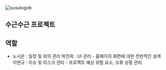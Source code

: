 ![susulogob](https://user-images.githubusercontent.com/127379535/233570005-a3918953-c5c2-4f96-85a2-40d2748fbf30.png) <h2>수근수근 프로젝트</h2>

  <h2>역할</h2>
  <ul>
    <li>
      노시온 : 일정 및 회의 관리
      박진희 : UI 관리 - 홈페이지 화면에 대한 전반적인 설계
      이현규 : 이슈 및 리스크 관리 - 프로젝트 예상 위험 요소, 오류 상황 관리
    </li>
  </ul>
